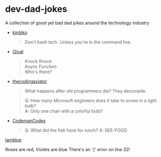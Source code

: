 # dev-dad-jokes
A collection of good yet bad dad jokes around the technology industry

- [kinbiko](https://github.com/kinbiko)

    > Don't bash tech. Unless you're in the command line.

- [I2ival](https://github.com/nmarch213)

    > Knock Knock<br>
    > Async Function<br>
    > Who's there?

- [thecodingaviator](https://github.com/thecodingaviator/)

    > What happens after old programmers die? They decompile.
    
    > Q: How many Microsoft engineers does it take to screw in a light bulb?<br>
    > A: Only one chair with a colorful bulb?
    
- [CodemanCodes](https://github.com/CodemanCodes)

    > Q: What did the fish have for lunch?
    > A: SEE-FOOD
    
 [Iamblue](https://github.com/iamblue175)

   Roses are red, Violets are blue
   There's an '{' error on line 32!
